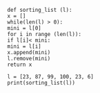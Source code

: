 `def sorting_list (l):`  
    `x = []`  
    `while(len(l) > 0):`  
        `mini = l[0]`  
        `for i in range (len(l)):`  
            `if l[i]< mini:`  
                `mini = l[i]`  
        `x.append(mini)`  
        `l.remove(mini)`  
    `return x`  
  
`l = [23, 87, 99, 100, 23, 6]`  
`print(sorting_list(l))`